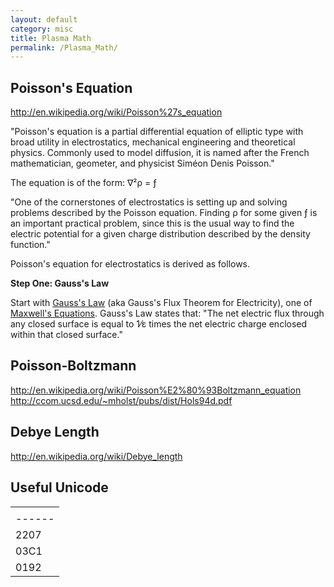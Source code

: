 ```yaml
---
layout: default
category: misc
title: Plasma Math
permalink: /Plasma_Math/
---
```


Poisson's Equation
------------------

<http://en.wikipedia.org/wiki/Poisson%27s_equation>

"Poisson's equation is a partial differential equation of elliptic type with broad utility in electrostatics, mechanical engineering and theoretical physics. Commonly used to model diffusion, it is named after the French mathematician, geometer, and physicist Siméon Denis Poisson."

The equation is of the form: ∇²ρ = ƒ

"One of the cornerstones of electrostatics is setting up and solving problems described by the Poisson equation. Finding ρ for some given ƒ is an important practical problem, since this is the usual way to find the electric potential for a given charge distribution described by the density function."

Poisson's equation for electrostatics is derived as follows.

**Step One: Gauss's Law**

Start with [Gauss's Law](http://en.wikipedia.org/wiki/Gauss%27s_law) (aka Gauss's Flux Theorem for Electricity), one of [Maxwell's Equations](http://en.wikipedia.org/wiki/Maxwell%27s_equations). Gauss's Law states that: "The net electric flux through any closed surface is equal to 1⁄ε times the net electric charge enclosed within that closed surface."

Poisson-Boltzmann
-----------------

<http://en.wikipedia.org/wiki/Poisson%E2%80%93Boltzmann_equation> <http://ccom.ucsd.edu/~mholst/pubs/dist/Hols94d.pdf>

Debye Length
------------

<http://en.wikipedia.org/wiki/Debye_length>

Useful Unicode
--------------

|                                       |
|---------------------------------------|
| | \#   | X   | description          |
 |------|-----|----------------------|
 | 2207 | ∇   | gradient (nabla/del) |
 | 03C1 | ρ   | rho                  |
 | 0192 | ƒ   | function f           |  |

